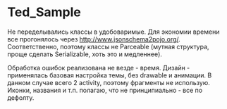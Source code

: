 # Ted_Sample
Не переделывались классы в удобоваримые. Для экономии времени все прогонялось через http://www.jsonschema2pojo.org/. 
Соответственно, поэтому классы не Parceable (мутная структура, проще сделать Serializable, хоть это и медленнее).

Обработка ошибок реализована не везде - время.
Дизайн - применялась базовая настройка темы, без drawable и анимации.
В данном случае всего 2 activity, поэтому фрагменты не использую.
Иконки, названия и т.п. полагаю, что не принципиально - все по дефолту.
